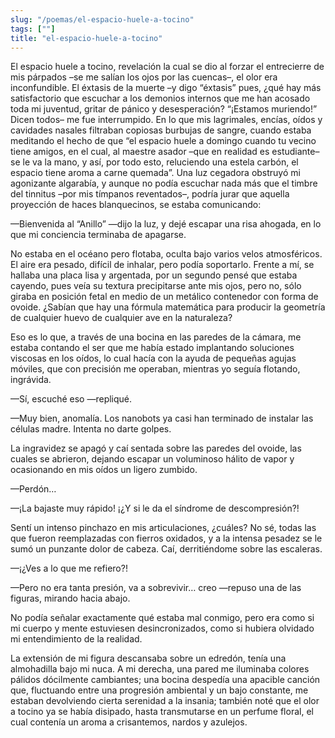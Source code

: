 ```yaml
---
slug: "/poemas/el-espacio-huele-a-tocino"
tags: [""]
title: "el-espacio-huele-a-tocino"
---
```

El espacio huele a tocino, revelación la cual se dio al forzar el entrecierre de mis párpados –se me salían los ojos por las cuencas–, el olor era inconfundible. El éxtasis de la muerte –y digo “éxtasis” pues, ¿qué hay más satisfactorio que escuchar a los demonios internos que me han acosado toda mi juventud, gritar de pánico y desesperación? “¡Estamos muriendo!” Dicen todos– me fue interrumpido. En lo que mis lagrimales, encías, oídos y cavidades nasales filtraban copiosas burbujas de sangre, cuando estaba meditando el hecho de que “el espacio huele a domingo cuando tu vecino tiene amigos, en el cual, al maestre asador –que en realidad es estudiante– se le va la mano, y así, por todo esto, reluciendo una estela carbón, el espacio tiene aroma a carne quemada”. Una luz cegadora obstruyó mi agonizante algarabía, y aunque no podía escuchar nada más que el timbre del tinnitus –por mis tímpanos reventados–, podría jurar que aquella proyección de haces blanquecinos, se estaba comunicando:

—Bienvenida al “Anillo” —dijo la luz, y dejé escapar una risa ahogada, en lo que mi conciencia terminaba de apagarse.

No estaba en el océano pero flotaba, oculta bajo varios velos atmosféricos. El aire era pesado, difícil de inhalar, pero podía soportarlo. Frente a mí, se hallaba una placa lisa y argentada, por un segundo pensé que estaba cayendo, pues veía su textura precipitarse ante mis ojos, pero no, sólo giraba en posición fetal en medio de un metálico contenedor con forma de ovoide. ¿Sabían que hay una fórmula matemática para producir la geometría de cualquier huevo de cualquier ave en la naturaleza?

Eso es lo que, a través de una bocina en las paredes de la cámara, me estaba contando el ser que me había estado implantando soluciones viscosas en los oídos, lo cual hacía con la ayuda de pequeñas agujas móviles, que con precisión me operaban, mientras yo seguía flotando, ingrávida.

—Sí, escuché eso —repliqué.

—Muy bien, anomalía. Los nanobots ya casi han terminado de instalar las células madre. Intenta no darte golpes.

La ingravidez se apagó y caí sentada sobre las paredes del ovoide, las cuales se abrieron, dejando escapar un voluminoso hálito de vapor y ocasionando en mis oídos un ligero zumbido.

—Perdón…

—¡La bajaste muy rápido! ¡¿Y si le da el síndrome de descompresión?!

Sentí un intenso pinchazo en mis articulaciones, ¿cuáles? No sé, todas las que fueron reemplazadas con fierros oxidados, y a la intensa pesadez se le sumó un punzante dolor de cabeza. Caí, derritiéndome sobre las escaleras.

—¡¿Ves a lo que me refiero?!

—Pero no era tanta presión, va a sobrevivir… creo —repuso una de las figuras, mirando hacia abajo.

No podía señalar exactamente qué estaba mal conmigo, pero era como si mi cuerpo y mente estuviesen desincronizados, como si hubiera olvidado mi entendimiento de la realidad.

La extensión de mi figura descansaba sobre un edredón, tenía una almohadilla bajo mi nuca. A mi derecha, una pared me iluminaba colores pálidos dócilmente cambiantes; una bocina despedía una apacible canción que, fluctuando entre una progresión ambiental y un bajo constante, me estaban devolviendo cierta serenidad a la insania; también noté que el olor a tocino ya se había disipado, hasta transmutarse en un perfume floral, el cual contenía un aroma a crisantemos, nardos y azulejos.